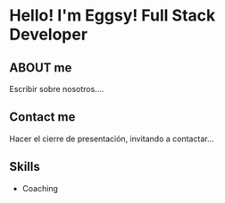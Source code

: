 # Hello! I'm Eggsy! Full Stack Developer

## ABOUT me

Escribir sobre nosotros....

## Contact me 

Hacer el cierre de presentación, invitando a contactar...

## Skills

- Coaching